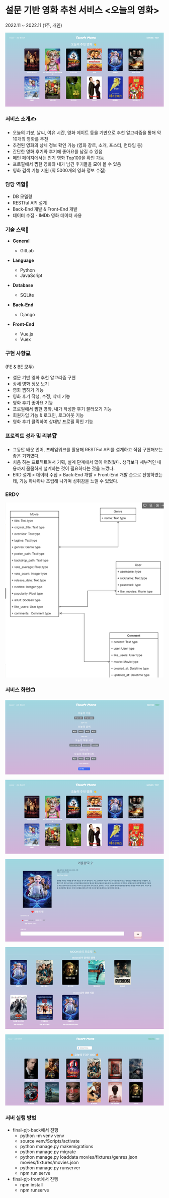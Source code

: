 # 설문 기반 영화 추천 서비스 <오늘의 영화>

2022.11 ~ 2022.11 (1주, 개인)

![Untitled](img/Untitled.png)

### 서비스 소개✍️

- 오늘의 기분, 날씨, 여유 시간, 영화 메이트 등을 기반으로 추천 알고리즘을 통해 약 10개의 영화를 추천
- 추천된 영화의 상세 정보 확인 가능 (영화 장르, 소개, 포스터, 런타임 등)
- 간단한 영화 후기와 후기에 좋아요를 남길 수 있음
- 메인 페이지에서는 인기 영화 Top100을 확인 가능
- 프로필에서 찜한 영화와 내가 남긴 후기들을 모아 볼 수 있음
- 영화 검색 기능 지원 (약 5000개의 영화 정보 수집)

### **담당 역할🫡**

- DB 모델링
- RESTful API 설계
- Back-End 개발 & Front-End 개발
- 데이터 수집 - IMDb 영화 데이터 사용

### **기술 스택🔧**

- **General**
    - GitLab

- **Language**
    - Python
    - JavaScript

- **Database**
    - SQLite

- **Back-End**
    - Django
    

- **Front-End**
    - Vue.js
    - Vuex

### **구현 사항💻**

(FE & BE 모두)

- 설문 기반 영화 추천 알고리즘 구현
- 상세 영화 정보 보기
- 영화 찜하기 기능
- 영화 후기 작성, 수정, 삭제 기능
- 영화 후기 좋아요 기능
- 프로필에서 찜한 영화, 내가 작성한 후기 불러오기 기능
- 회원가입 기능 & 로그인, 로그아웃 기능
- 영화 후기 클릭하여 상대방 프로필 확인 기능

### **프로젝트 성과 및 리뷰🏆**

- 그동안 배운 언어, 프레임워크를 활용해 RESTFul API를 설계하고 직접 구현해보는 좋은 기회였다.
- 처음 하는 프로젝트여서 기획, 설계 단계에서 많이 어려웠다. 생각보다 세부적인 내용까지 꼼꼼하게 설계하는 것이 필요하다는 것을 느꼈다.
- ERD 설계 > 데이터 수집 > Back-End 개발 > Front-End 개발 순으로 진행하였는데, 기능 하나하나 조립해 나가며 성취감을 느낄 수 있었다.

### ERD💡

![Untitled](img/Untitled%201.png)

### 서비스 화면📺

![Untitled](img/Untitled%202.png)

![Untitled](img/Untitled.png)

![Untitled](img/Untitled%203.png)

![Untitled](img/Untitled%204.png)

![Untitled](img/Untitled%205.png)

### 서버 실행 방법

- final-pjt-back에서 진행
    - python -m venv venv
    - source venv/Scripts/activate
    - python manage.py makemigrations
    - python manage.py migrate
    - python manage.py loaddata movies/fixtures/genres.json movies/fixtures/movies.json
    - python manage.py runserver
    - npm run serve
- final-pjt-front에서 진행
    - npm install
    - npm runserve